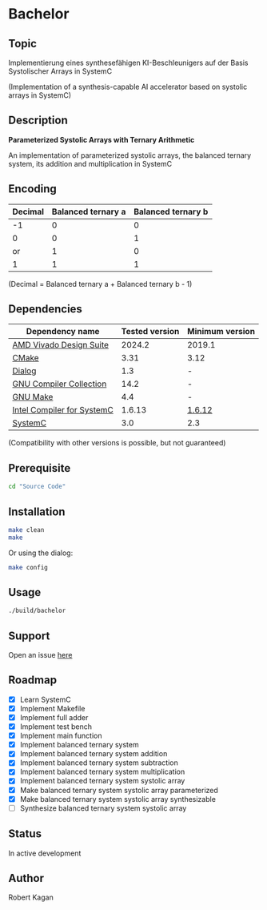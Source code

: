 # Bachelor
## Topic
Implementierung eines synthesefähigen KI-Beschleunigers auf der Basis Systolischer Arrays in SystemC

(Implementation of a synthesis-capable AI accelerator based on systolic arrays in SystemC)
## Description
**Parameterized Systolic Arrays with Ternary Arithmetic**

An implementation of parameterized systolic arrays, the balanced ternary system, its addition and multiplication in SystemC
## Encoding
| Decimal | Balanced ternary a | Balanced ternary b |
| --- | --- | --- |
| -1 | 0 | 0 |
| 0 | 0 | 1 |
| or | 1 | 0 |
| 1 | 1 | 1 |

(Decimal = Balanced ternary a + Balanced ternary b - 1)
## Dependencies
| Dependency name | Tested version | Minimum version |
| --- | --- | --- |
| [AMD Vivado Design Suite](https://www.amd.com/en/products/software/adaptive-socs-and-fpgas/vivado.html) | 2024.2 | 2019.1 |
| [CMake](https://www.cmake.org) | 3.31 | 3.12 |
| [Dialog](https://invisible-island.net/dialog) | 1.3 | - |
| [GNU Compiler Collection](https://gcc.gnu.org) | 14.2 | - |
| [GNU Make](https://www.gnu.org/software/make) | 4.4 | - |
| [Intel Compiler for SystemC](https://github.com/intel/systemc-compiler) | 1.6.13 | [1.6.12](https://github.com/intel/systemc-compiler/issues/80) |
| [SystemC](https://www.accellera.org/downloads/standards/systemc) | 3.0 | 2.3 |

(Compatibility with other versions is possible, but not guaranteed)
## Prerequisite
```bash
cd "Source Code"
```
## Installation
```bash
make clean
make
```
Or using the dialog:
```bash
make config
```
## Usage
```bash
./build/bachelor
```
## Support
Open an issue [here](https://github.com/libalis/bachelor/issues)
## Roadmap
- [X] Learn SystemC
- [X] Implement Makefile
- [X] Implement full adder
- [X] Implement test bench
- [X] Implement main function
- [X] Implement balanced ternary system
- [X] Implement balanced ternary system addition
- [X] Implement balanced ternary system subtraction
- [X] Implement balanced ternary system multiplication
- [X] Implement balanced ternary system systolic array
- [X] Make balanced ternary system systolic array parameterized
- [X] Make balanced ternary system systolic array synthesizable
- [ ] Synthesize balanced ternary system systolic array
## Status
In active development
## Author
Robert Kagan
